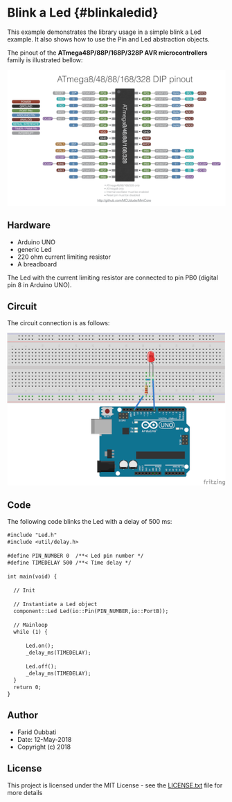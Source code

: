# Blink a Led   {#blinkaledid}

This example demonstrates the library usage in a simple blink a Led example. 
It also shows how to use the Pin and Led abstraction objects. 

The pinout of the **ATmega48P/88P/168P/328P AVR microcontrollers** family is illustrated bellow:

![Pinout of ATmega48P/88P/168P/328P AVR microcontrollers family](pics/pinout.png)

## Hardware

* Arduino UNO
* generic Led
* 220 ohm current limiting resistor
* A breadboard

The Led with the current limiting resistor are connected to pin PB0 (digital pin 8 in Arduino UNO).

## Circuit

The circuit connection is as follows:

![Circuit diagram](pics/blink_led.png)


## Code

The following code blinks the Led with a delay of 500 ms:

```
#include "Led.h"
#include <util/delay.h>

#define PIN_NUMBER 0  /**< Led pin number */
#define TIMEDELAY 500 /**< Time delay */

int main(void) {

  // Init

  // Instantiate a Led object
  component::Led Led(io::Pin(PIN_NUMBER,io::PortB));

  // Mainloop
  while (1) {

      Led.on();
      _delay_ms(TIMEDELAY);

      Led.off();
      _delay_ms(TIMEDELAY);
  }
  return 0;
}
```

## Author

* Farid Oubbati
* Date: 12-May-2018
* Copyright (c) 2018

## License

This project is licensed under the MIT License - see the [LICENSE.txt](LICENSE.txt) file for more details
